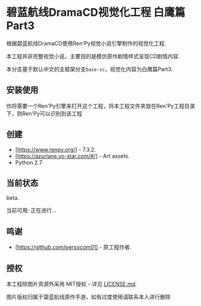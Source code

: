 # 碧蓝航线DramaCD视觉化工程 白鹰篇Part3

根据碧蓝航线DramaCD使用Ren'Py视觉小说引擎制作的视觉化工程.

本工程并非完整视觉小说，主要目的是模仿原作剧情样式呈现CD剧情内容.

本分支基于默认中文的主框架分支`base-sc`，视觉化内容为白鹰篇Part3.

## 安装使用

你将需要一个Ren'Py引擎来打开这个工程，将本工程文件夹放在Ren'Py工程目录下，则Ren'Py可以识别到该工程

## 创建

* [https://www.renpy.org/] - 7.3.2.
* [https://azurlane.yo-star.com/#/] - Art assets.
* Python 2.7

## 当前状态

beta.

当前可用:
正在进行...

## 鸣谢

* [https://github.com/persocom01] - 原工程作者.

## 授权

本工程除图片资源外采用 MIT授权 - 详见 [LICENSE.md](LICENSE.md).

图片版权归属于碧蓝航线原作手游，如有过度使用请联系本人进行删除
